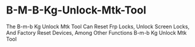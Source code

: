 # B-M-B-Kg-Unlock-Mtk-Tool
The B-m-b Kg Unlock Mtk Tool Can Reset Frp Locks, Unlock Screen Locks, And Factory Reset Devices, Among Other Functions B-m-b Kg Unlock Mtk Tool
